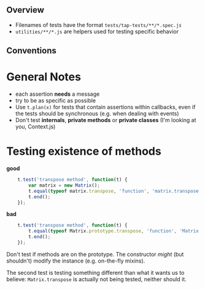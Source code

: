 ## Overview

* Filenames of tests have the format `tests/tap-tests/**/*.spec.js`
* `utilities/**/*.js` are helpers used for testing specific behavior

## Conventions

# General Notes

* each assertion **needs** a message
* try to be as specific as possible
* Use `t.plan(x)` for tests that contain assertions within callbacks,
  even if the tests should be synchronous (e.g. when dealing with
  events)
* Don't test **internals**, **private methods** or **private classes**
  (I'm looking at you, Context.js)

# Testing existence of methods

**good**

```javascript
    t.test('transpose method', function(t) {
        var matrix = new Matrix();
        t.equal(typeof matrix.transpose, 'function', 'matrix.transpose should be a function');
        t.end();
    });
```

**bad**

```javascript
    t.test('transpose method', function(t) {
        t.equal(typeof Matrix.prototype.transpose, 'function', 'Matrix.transpose should be a function');
        t.end();
    });
```

Don't test if methods are on the prototype. The constructor *might*
(but shouldn't) modify the instance (e.g. on-the-fly mixins).

The second test is testing something different than what it
wants us to believe: `Matrix.transpose` is actually not being tested,
neither should it.
